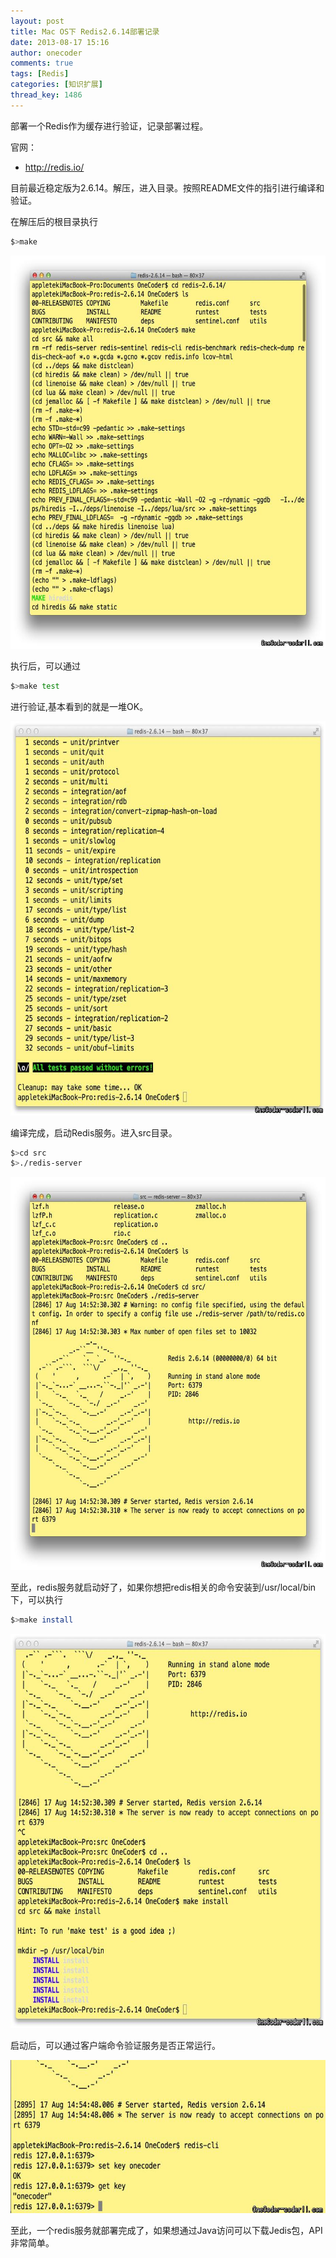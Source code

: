 ```yaml
---
layout: post
title: Mac OS下 Redis2.6.14部署记录
date: 2013-08-17 15:16
author: onecoder
comments: true
tags: [Redis]
categories: [知识扩展]
thread_key: 1486
---
```

部署一个Redis作为缓存进行验证，记录部署过程。

官网：

* http://redis.io/

目前最近稳定版为2.6.14。解压，进入目录。按照README文件的指引进行编译和验证。

在解压后的根目录执行

```bash
$>make
```

<p style="text-align: center;">
	<img alt="" src="/images/oldposts/4YJxH.jpg" style="width: 630px; height: 629px;" /></p>

执行后，可以通过

```bash
$>make test
```

进行验证,基本看到的就是一堆OK。
<p style="text-align: center;">
	<img alt="" src="/images/oldposts/F79po.jpg" style="width: 630px; height: 631px;" /></p>

编译完成，启动Redis服务。进入src目录。

```bash
$>cd src
$>./redis-server
```

<p style="text-align: center;">
	<img alt="" src="/images/oldposts/6UFY8.jpg" style="width: 630px; height: 629px;" /></p>

至此，redis服务就启动好了，如果你想把redis相关的命令安装到/usr/local/bin下，可以执行

```bash
$>make install
```
<p style="text-align: center;">
	<img alt="" src="/images/oldposts/145AJr.jpg" style="width: 630px; height: 631px;" /></p>

启动后，可以通过客户端命令验证服务是否正常运行。
<p style="text-align: center;">
	<img alt="" src="/images/oldposts/fuz6y.jpg" style="width: 630px; height: 245px;" /></p>
	
至此，一个redis服务就部署完成了，如果想通过Java访问可以下载Jedis包，API非常简单。 

